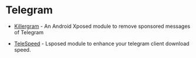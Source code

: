 












 

 

# Telegram
* [Killergram](https://github.com/Xposed-Modules-Repo/com.shatyuka.killergram) - An Android Xposed module to remove sponsored messages of Telegram

* [TeleSpeed](https://github.com/Xposed-Modules-Repo/io.github.tehcneko.telespeed/) - Lsposed module to enhance your telegram client download speed.
